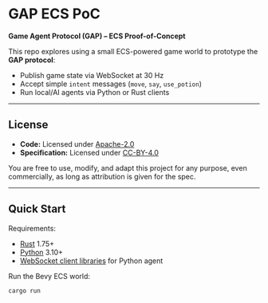 # GAP ECS PoC

**Game Agent Protocol (GAP) – ECS Proof-of-Concept**

This repo explores using a small ECS-powered game world to prototype the **GAP protocol**:
- Publish game state via WebSocket at 30 Hz
- Accept simple `intent` messages (`move`, `say`, `use_potion`)
- Run local/AI agents via Python or Rust clients

---

## License

- **Code:** Licensed under [Apache-2.0](LICENSE)
- **Specification:** Licensed under [CC-BY-4.0](https://creativecommons.org/licenses/by/4.0/)

You are free to use, modify, and adapt this project for any purpose, even commercially, as long as attribution is given for the spec.

---

## Quick Start

Requirements:
- [Rust](https://www.rust-lang.org/) 1.75+
- [Python](https://www.python.org/) 3.10+
- [WebSocket client libraries](https://pypi.org/project/websockets/) for Python agent

Run the Bevy ECS world:

```bash
cargo run
